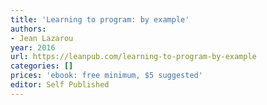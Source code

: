 ```yaml
---
title: 'Learning to program: by example'
authors:
- Jean Lazarou
year: 2016
url: https://leanpub.com/learning-to-program-by-example
categories: []
prices: 'ebook: free minimum, $5 suggested'
editor: Self Published
---
```

